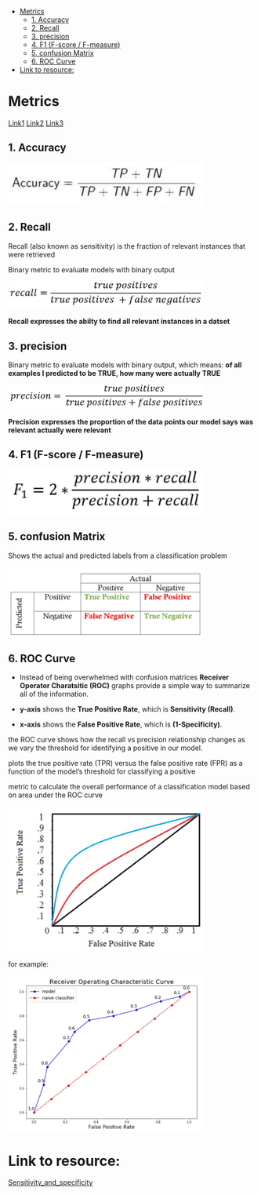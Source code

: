 
<!--ts-->
   * [Metrics](#metrics)
      * [1. Accuracy](#1-accuracy)
      * [2. Recall](#2-recall)
      * [3. precision](#3-precision)
      * [4. F1 (F-score / F-measure)](#4-f1-f-score--f-measure)
      * [5. confusion Matrix](#5-confusion-matrix)
      * [6. ROC Curve](#6-roc-curve)
   * [Link to resource:](#link-to-resource)

<!-- Added by: gil_diy, at: Wed 16 Feb 2022 11:53:39 IST -->

<!--te-->
# Metrics


[Link1](https://youtu.be/aWAnNHXIKww)
[Link2](https://youtu.be/A_ZKMsZ3f3o)
[Link3](https://youtu.be/A_ZKMsZ3f3o)

## 1. Accuracy

<p align="center" style="width:400px;" >
  <img src="images/metrics/accuracy.jpg" title="tool tip here">
</p>


## 2. Recall

Recall (also known as sensitivity) is the fraction of relevant instances that were retrieved

Binary metric to evaluate models with binary output

<p align="center" style="width:400px;" >
  <img src="images/metrics/recall.jpg" title="tool tip here">
</p>


**Recall expresses the abilty to find all relevant instances in a datset**

## 3. precision

Binary metric to evaluate models with binary output, which means:
**of all examples I predicted to be TRUE, how many were actually TRUE**

<p align="center" style="width:400px;" >
  <img src="images/metrics/precision.jpg" title="tool tip here">
</p>


**Precision expresses the proportion of the data points our model says was relevant actually were relevant**


## 4. F1 (F-score / F-measure)

<p align="center"  style="width:400px;" >
  <img src="images/metrics/f1.jpg" title="tool tip here">
</p>


## 5. confusion Matrix

Shows the actual and predicted labels from a classification problem

<p align="center" style="width:400px;" >
  <img src="images/metrics/confusion_metrics.jpg" title="tool tip here">
</p>

## 6. ROC Curve


* Instead of being overwhelmed with confusion matrices **Receiver Operator Charatsitic (ROC)** graphs provide a simple way to summarize all of the information.


* **y-axis** shows the **True Positive Rate**, which is **Sensitivity (Recall)**.

* **x-axis** shows the **False Positive Rate**, which is **(1-Specificity)**.

the ROC curve shows how the recall vs precision relationship changes as we vary the threshold for identifying a positive in our model. 

plots the true positive rate (TPR) versus the false positive rate (FPR) as a function of the model’s threshold for classifying a positive

metric to calculate the overall performance of a classification model based on area under the ROC curve

<p align="center" style="width:400px;">
  <img src="images/metrics/roc.jpg" title="tool tip here">
</p>


for example: 

<p align="center" style="width:400px;">
  <img src="images/metrics/roc2.jpg" title="tool tip here">
</p>



# Link to resource:

[Sensitivity_and_specificity](https://en.wikipedia.org/wiki/Sensitivity_and_specificity)